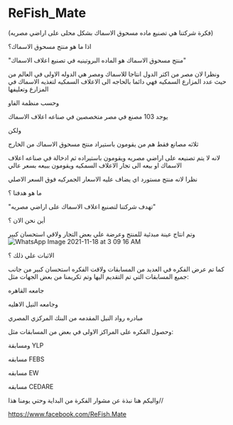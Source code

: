 # ReFish_Mate


(فكرة شركتنا هي تصنيع ماده مسحوق الاسماك بشكل محلى على اراضي مصريه)




اذا ما هو منتج مسحوق الاسماك؟



"منتج مسحوق الاسماك هو الماده البروتينيه في تصنيع اعلاف الاسماك"
 
 
 
 
 
ونظرا لان مصر من اكثر الدول انتاجا للاسماك ومصر هي الدوله الاولى في العالم من حيث عدد المزارع السمكيه فهي دائما بالحاجه الى الاعلاف السمكيه لتغذيه الاسماك في المزارع وتعليفها


وحسب منظمة الفاو


يوجد 103 مصنع في مصر متخصصين في صناعه اعلاف الاسماك 

ولكن 

ثلاثه مصانع فقط هم من يقومون باستيراد منتج مسحوق الاسماك من الخارج

لانه لا يتم تصنيعه على اراضي مصريه ويقومون باستيراده ثم ادخالة في صناعه اعلاف الاسماك او بيعه الى تجار الاعلاف السمكيه ويقومون ببيعه بسعر عالي 

نظرا لانه منتج مستورد اي يضاف عليه الاسعار الجمركيه فوق السعر الاصلي

ما هو هدفنا ؟


 "تهدف شركتنا لتصنيع اعلاف الاسماك على اراضي مصريه"
 
 
 
 أين نحن الان ؟
 
 



وتم انتاج عينة مبدئية للمنتج وعرضة علي بعض التجار ولاقي استحسان كبير
![WhatsApp Image 2021-11-18 at 3 09 16 AM](https://user-images.githubusercontent.com/129074678/228431756-e9107e3a-ecff-4678-b3c9-ec183200cd2a.jpeg)






الاثبات علي ذلك ؟



كما تم عرض الفكره في العديد من المسابقات ولاقت الفكره استحسان كبير من جانب جميع المسابقات التي تم التقديم اليها وتم تكريمنا من بعض الجهات مثل:


جامعه القاهره


 وجامعه النيل الاهليه
 
 
مبادره رواد النيل المقدمه من البنك المركزي المصري








 وحصول الفكره على المراكز الاولى في بعض من المسابقات مثل:
 
 
 
ومسابقة YLP


مسابقه FEBS 


مسابقه EW


مسابقه CEDARE




واليكم هنا نبذة عن مشوار الفكرة من البداية وحتي يومنا هذا//






https://www.facebook.com/ReFish.Mate
